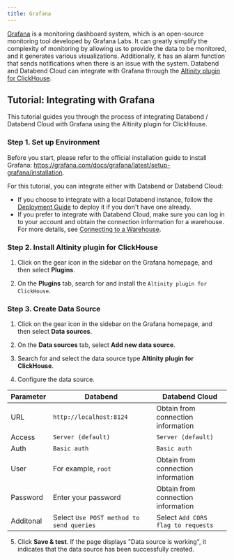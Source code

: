```yaml
---
title: Grafana
---
```


[Grafana](https://grafana.com/) is a monitoring dashboard system, which is an open-source monitoring tool developed by Grafana Labs. It can greatly simplify the complexity of monitoring by allowing us to provide the data to be monitored, and it generates various visualizations. Additionally, it has an alarm function that sends notifications when there is an issue with the system. Databend and Databend Cloud can integrate with Grafana through the [Altinity plugin for ClickHouse](https://grafana.com/grafana/plugins/vertamedia-clickhouse-datasource/).

## Tutorial: Integrating with Grafana

This tutorial guides you through the process of integrating Databend / Databend Cloud with Grafana using the Altinity plugin for ClickHouse. 

### Step 1. Set up Environment

Before you start, please refer to the official installation guide to install Grafana: https://grafana.com/docs/grafana/latest/setup-grafana/installation.

For this tutorial, you can integrate either with Databend or Databend Cloud:

- If you choose to integrate with a local Databend instance, follow the [Deployment Guide](/doc/deploy) to deploy it if you don't have one already.
- If you prefer to integrate with Databend Cloud, make sure you can log in to your account and obtain the connection information for a warehouse. For more details, see [Connecting to a Warehouse](/cloud/using-databend-cloud/warehouses#connecting).

### Step 2. Install Altinity plugin for ClickHouse

1. Click on the gear icon in the sidebar on the Grafana homepage, and then select **Plugins**.

2. On the **Plugins** tab, search for and install the `Altinity plugin for ClickHouse`.

### Step 3. Create Data Source

1. Click on the gear icon in the sidebar on the Grafana homepage, and then select **Data sources**.

2. On the **Data sources** tab, select **Add new data source**.

3. Search for and select the data source type **Altinity plugin for ClickHouse**.

4. Configure the data source.

| Parameter | Databend                                 | Databend Cloud                     |
|-----------|------------------------------------------|------------------------------------|
| URL       | `http://localhost:8124`                  | Obtain from connection information |
| Access    | `Server (default)`                       | `Server (default)`                 |
| Auth      | `Basic auth`                             | `Basic auth`                       |
| User      | For example, `root`                      | Obtain from connection information |
| Password  | Enter your password                      | Obtain from connection information |
| Additonal | Select `Use POST method to send queries` | Select `Add CORS flag to requests` |                                                                

5. Click **Save & test**. If the page displays "Data source is working", it indicates that the data source has been successfully created.


